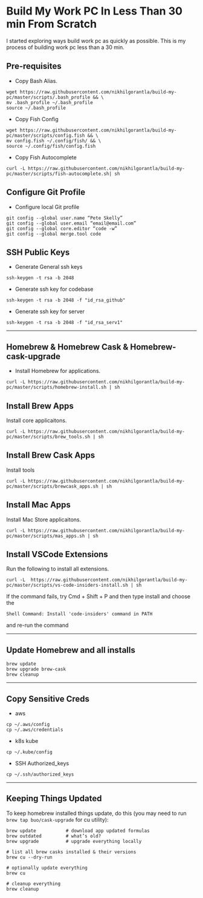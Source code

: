 # Build My Work PC In Less Than 30 min From Scratch

I started exploring ways build work pc as quickly as possible. This is my process of building work pc less than a 30 min. 

## Pre-requisites 
- Copy Bash Alias. 
```
wget https://raw.githubusercontent.com/nikhilgorantla/build-my-pc/master/scripts/.bash_profile && \
mv .bash_profile ~/.bash_profile
source ~/.bash_profile
```
- Copy Fish Config 

```
wget https://raw.githubusercontent.com/nikhilgorantla/build-my-pc/master/scripts/config.fish && \
mv config.fish ~/.config/fish/ && \
source ~/.config/fish/config.fish 
```
- Copy Fish Autocomplete 

```
curl -L https://raw.githubusercontent.com/nikhilgorantla/build-my-pc/master/scripts/fish-autocomplete.sh| sh
```

## Configure Git Profile 
- Configure local Git profile
```
git config --global user.name “Pete Skelly”
git config --global user.email “email@email.com”
git config --global core.editor “code -w”
git config --global merge.tool code

```
## SSH Public Keys 
- Generate General ssh keys 

```
ssh-keygen -t rsa -b 2048
```
- Generate ssh key for codebase

```
ssh-keygen -t rsa -b 2048 -f "id_rsa_github"
```
- Generate ssh key for server

```
ssh-keygen -t rsa -b 2048 -f "id_rsa_serv1"
```
---

## Homebrew & Homebrew Cask & Homebrew-cask-upgrade 
- Install Homebrew for applications.

```
curl -L https://raw.githubusercontent.com/nikhilgorantla/build-my-pc/master/scripts/homebrew-install.sh | sh
```

## Install Brew Apps
Install core applicaitons. 

```
curl -L https://raw.githubusercontent.com/nikhilgorantla/build-my-pc/master/scripts/brew_tools.sh | sh
```

## Install Brew Cask Apps 
Install tools 

```
curl -L https://raw.githubusercontent.com/nikhilgorantla/build-my-pc/master/scripts/brewcask_apps.sh | sh
```

## Install Mac Apps
Install Mac Store applicaitons. 
```
curl -L https://raw.githubusercontent.com/nikhilgorantla/build-my-pc/master/scripts/mas_apps.sh | sh
``` 



## Install VSCode Extensions
Run the following to install all extensions. 
```
curl -L  https://raw.githubusercontent.com/nikhilgorantla/build-my-pc/master/scripts/vs-code-insiders-install.sh | sh

```
If the command fails, try Cmd + Shift + P and then type install and choose the
```
Shell Command: Install 'code-insiders' command in PATH
```
and re-run the command

---

## Update Homebrew and all installs
```
brew update
brew upgrade brew-cask
brew cleanup
```
---
## Copy Sensitive Creds
- aws
```
cp ~/.aws/config
cp ~/.aws/credentials
```
- k8s kube
```
cp ~/.kube/config
```
- SSH Authorized_keys
```
cp ~/.ssh/authorized_keys
```
---
## Keeping Things Updated

To keep homebrew installed things update, do this (you may need to run ```brew tap buo/cask-upgrade``` for cu utility):

  ```shell
  brew update           # download app updated formulas
  brew outdated         # what’s old?
  brew upgrade          # upgrade everything locally
  
  # list all brew casks installed & their versions
  brew cu --dry-run
  
  # optionally update everything
  brew cu
  
  # cleanup everything
  brew cleanup
  ```